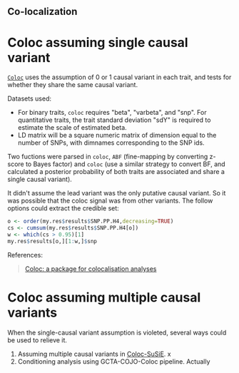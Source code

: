 Co-localization
---


# Coloc assuming single causal variant


[`Coloc`](https://journals.plos.org/plosgenetics/article?id=10.1371/journal.pgen.1004383) uses the assumption of 0 or 1 causal variant in each trait, 
and tests for whether they share the same causal variant.


Datasets used:
* For binary traits, `coloc` requires "beta", "varbeta", and "snp". For quantitative traits, 
the trait standard deviation "sdY" is required to estimate the scale of estimated beta.
* LD matrix will be a square numeric matrix of dimension equal to the number of SNPs, with dimnames corresponding to the SNP ids.


Two fuctions were parsed in `coloc`, `ABF` (fine-mapping by converting z-score to Bayes factor) and `coloc` (use a similar strategy to convert BF, and calculated a posterior probability of both traits are associated and share a single causal variant).

It didn't assume the lead variant was the only putative causal variant. So it was possible that the coloc signal was from other variants.
The follow options could extract the credible set:

```R
o <- order(my.res$results$SNP.PP.H4,decreasing=TRUE)
cs <- cumsum(my.res$results$SNP.PP.H4[o])
w <- which(cs > 0.95)[1]
my.res$results[o,][1:w,]$snp
```



References:
>[Coloc: a package for colocalisation analyses](https://chr1swallace.github.io/coloc/articles/a01_intro.html)


# Coloc assuming multiple causal variants

When the single-causal variant assumption is violeted, several ways could be used to relieve it.

1. Assuming multiple causal variants in [Coloc-SuSiE](https://chr1swallace.github.io/coloc/articles/a06_SuSiE.html).
  x
2. Conditioning analysis using GCTA-COJO-Coloc pipeline.
  Actually 


